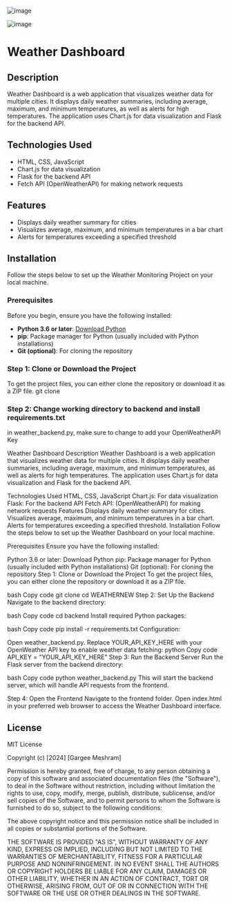 ![image](https://github.com/user-attachments/assets/0ab89a99-6514-4b51-afd6-09236b95aa12)

![image](https://github.com/user-attachments/assets/7b8c7cac-e1c0-4083-8626-ea6f6336cbd0)




# Weather Dashboard

## Description
Weather Dashboard is a web application that visualizes weather data for multiple cities. It displays daily weather summaries, including average, maximum, and minimum temperatures, as well as alerts for high temperatures. The application uses Chart.js for data visualization and Flask for the backend API.

## Technologies Used
- HTML, CSS, JavaScript
- Chart.js for data visualization
- Flask for the backend API
- Fetch API (OpenWeatherAPI) for making network requests

## Features
- Displays daily weather summary for cities
- Visualizes average, maximum, and minimum temperatures in a bar chart
- Alerts for temperatures exceeding a specified threshold

## Installation

Follow the steps below to set up the Weather Monitoring Project on your local machine.

### Prerequisites

Before you begin, ensure you have the following installed:

- **Python 3.6 or later**: [Download Python](https://www.python.org/downloads/)
- **pip**: Package manager for Python (usually included with Python installations)
- **Git (optional)**: For cloning the repository

### Step 1: Clone or Download the Project

To get the project files, you can either clone the repository or download it as a ZIP file.
git clone <repo-url>

### Step 2: Change working directory to backend and install requirements.txt
in weather_backend.py, make sure to change to add your OpenWeatherAPI Key








Weather Dashboard
Description
Weather Dashboard is a web application that visualizes weather data for multiple cities. It displays daily weather summaries, including average, maximum, and minimum temperatures, as well as alerts for high temperatures. The application uses Chart.js for data visualization and Flask for the backend API.

Technologies Used
HTML, CSS, JavaScript
Chart.js: For data visualization
Flask: For the backend API
Fetch API: (OpenWeatherAPI) for making network requests
Features
Displays daily weather summary for cities.
Visualizes average, maximum, and minimum temperatures in a bar chart.
Alerts for temperatures exceeding a specified threshold.
Installation
Follow the steps below to set up the Weather Dashboard on your local machine.

Prerequisites
Ensure you have the following installed:

Python 3.6 or later: Download Python
pip: Package manager for Python (usually included with Python installations)
Git (optional): For cloning the repository
Step 1: Clone or Download the Project
To get the project files, you can either clone the repository or download it as a ZIP file.

bash
Copy code
git clone <repo-url>
cd WEATHERNEW
Step 2: Set Up the Backend
Navigate to the backend directory:

bash
Copy code
cd backend
Install required Python packages:

bash
Copy code
pip install -r requirements.txt
Configuration:

Open weather_backend.py.
Replace YOUR_API_KEY_HERE with your OpenWeather API key to enable weather data fetching:
python
Copy code
API_KEY = "YOUR_API_KEY_HERE"
Step 3: Run the Backend Server
Run the Flask server from the backend directory:

bash
Copy code
python weather_backend.py
This will start the backend server, which will handle API requests from the frontend.

Step 4: Open the Frontend
Navigate to the frontend folder.
Open index.html in your preferred web browser to access the Weather Dashboard interface.


## License

MIT License

Copyright (c) [2024] [Gargee Meshram]

Permission is hereby granted, free of charge, to any person obtaining a copy
of this software and associated documentation files (the "Software"), to deal
in the Software without restriction, including without limitation the rights
to use, copy, modify, merge, publish, distribute, sublicense, and/or sell
copies of the Software, and to permit persons to whom the Software is
furnished to do so, subject to the following conditions:

The above copyright notice and this permission notice shall be included in all
copies or substantial portions of the Software.

THE SOFTWARE IS PROVIDED "AS IS", WITHOUT WARRANTY OF ANY KIND, EXPRESS OR
IMPLIED, INCLUDING BUT NOT LIMITED TO THE WARRANTIES OF MERCHANTABILITY,
FITNESS FOR A PARTICULAR PURPOSE AND NONINFRINGEMENT. IN NO EVENT SHALL THE
AUTHORS OR COPYRIGHT HOLDERS BE LIABLE FOR ANY CLAIM, DAMAGES OR OTHER
LIABILITY, WHETHER IN AN ACTION OF CONTRACT, TORT OR OTHERWISE, ARISING FROM,
OUT OF OR IN CONNECTION WITH THE SOFTWARE OR THE USE OR OTHER DEALINGS IN THE
SOFTWARE.








